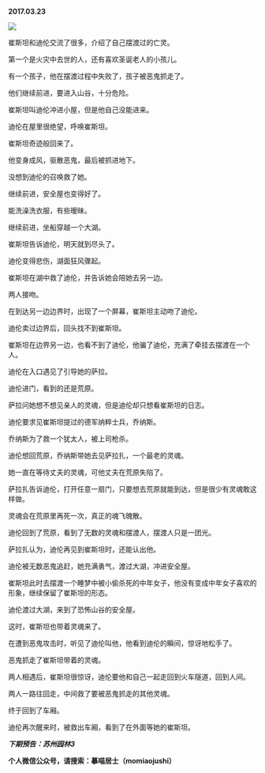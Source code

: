 
          
**2017.03.23**

![](http://upload-images.jianshu.io/upload_images/51001-fdc31f824a5d35a1.jpeg)


崔斯坦和迪伦交流了很多，介绍了自己摆渡过的亡灵。

第一个是火灾中去世的人，还有喜欢圣诞老人的小孩儿。

有一个孩子，他在摆渡过程中失败了，孩子被恶鬼抓走了。

他们继续前进，要进入山谷，十分危险。

崔斯坦叫迪伦冲进小屋，但是他自己没能进来。

迪伦在屋里很绝望，呼唤崔斯坦。

崔斯坦奇迹般回来了。

他变身成风，驱散恶鬼，最后被抓进地下。

没想到迪伦的召唤救了她。

继续前进，安全屋也变得好了。

能洗澡洗衣服，有些暧昧。

继续前进，坐船穿越一个大湖。

崔斯坦告诉迪伦，明天就到尽头了。

迪伦变得悲伤，湖面狂风骤起。

崔斯坦在湖中救了迪伦，并告诉她会陪她去另一边。

两人接吻。

在到达另一边边界时，出现了一个屏幕，崔斯坦主动吻了迪伦。

迪伦卖过边界后，回头找不到崔斯坦。

崔斯坦在边界另一边，也看不到了迪伦，他骗了迪伦，充满了牵挂去摆渡在一个人。

迪伦在入口遇见了引导她的萨拉。

迪伦进门，看到的还是荒原。

萨拉问她想不想见亲人的灵魂，但是迪伦却只想看崔斯坦的日志。

迪伦要求见崔斯坦提过的德军纳粹士兵，乔纳斯。

乔纳斯为了救一个犹太人，被上司枪杀。

迪伦想回荒原，乔纳斯带她去见萨拉扎，一个最老的灵魂。

她一直在等待丈夫的灵魂，可他丈夫在荒原失陷了。

萨拉扎告诉迪伦，打开任意一扇门，只要想去荒原就能到达，但是很少有灵魂敢这样做。

灵魂会在荒原里再死一次，真正的魂飞魄散。

迪伦回到了荒原，看到了无数的灵魂和摆渡人，摆渡人只是一团光。

萨拉扎认为，迪伦再见到崔斯坦时，还能认出他。

迪伦被无数恶鬼追赶，她充满勇气，渡过大湖，冲进安全屋。

崔斯坦此时去摆渡一个睡梦中被小偷杀死的中年女子，他没有变成中年女子喜欢的形象，继续保留了崔斯坦的形态。

迪伦渡过大湖，来到了恐怖山谷的安全屋。

这时，崔斯坦也带着灵魂来了。

在遭到恶鬼攻击时，听见了迪伦叫他，他看到迪伦的瞬间，惊讶地松手了。

恶鬼抓走了崔斯坦带着的灵魂。

两人相遇后，崔斯坦很惊讶，迪伦要他和自己一起走回到火车隧道，回到人间。

两人一路往回走，中间救了要被恶鬼抓走的其他灵魂。

终于回到了车厢。

迪伦再次醒来时，被救出车厢，看到了在外面等她的崔斯坦。


***下期预告：苏州园林3***


**个人微信公众号，请搜索：摹喵居士（momiaojushi）**

        